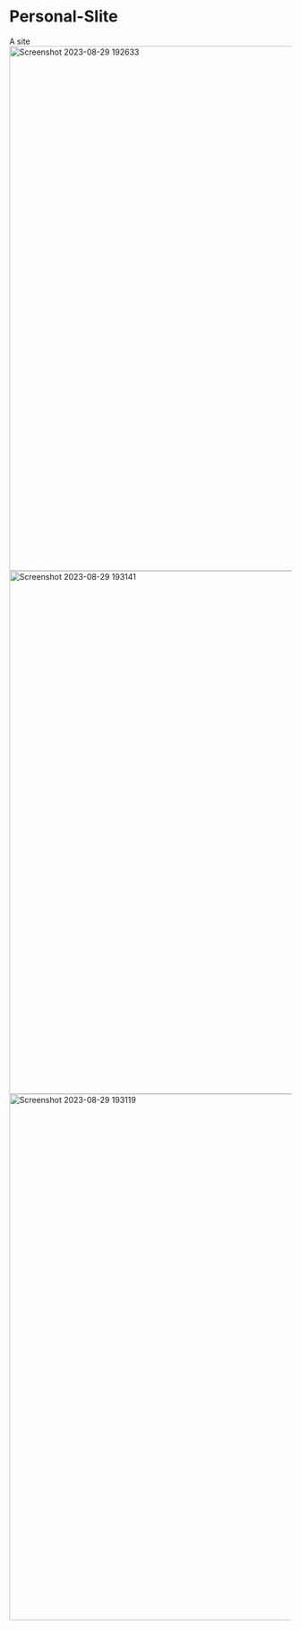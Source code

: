 # Personal-SIite
A site 
<img width="937" alt="Screenshot 2023-08-29 192633" src="https://github.com/MrKaishKhan/Personal-SIite/assets/114695307/de3175ff-0147-479a-9a9e-59d347fc82ec">
<img width="934" alt="Screenshot 2023-08-29 193141" src="https://github.com/MrKaishKhan/Personal-SIite/assets/114695307/b0cbd94e-98dd-48b7-9f15-06baef3b43dc">
<img width="940" alt="Screenshot 2023-08-29 193119" src="https://github.com/MrKaishKhan/Personal-SIite/assets/114695307/437b58f7-4fb3-4690-b7e3-43d897737130">
